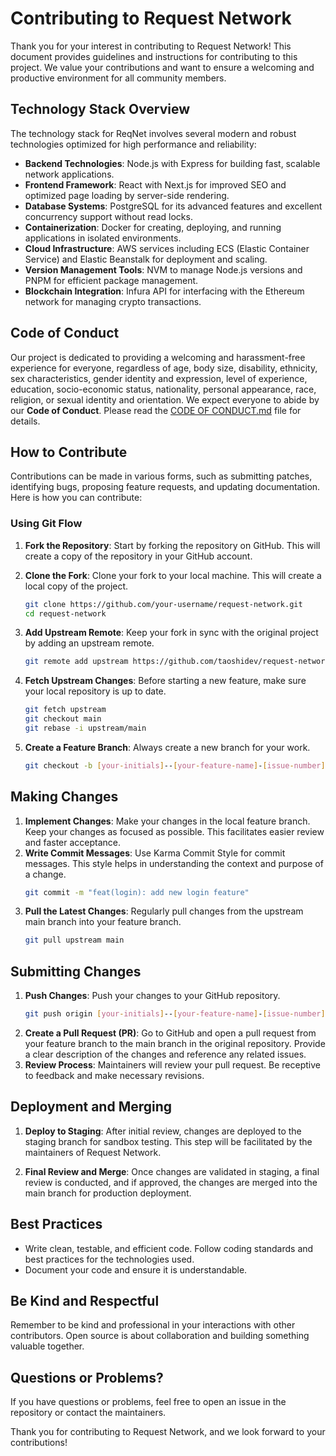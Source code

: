 # Contributing to Request Network

Thank you for your interest in contributing to Request Network! This document provides guidelines and instructions for contributing to this project. We value your contributions and want to ensure a welcoming and productive environment for all community members.

## Technology Stack Overview

The technology stack for ReqNet involves several modern and robust technologies optimized for high performance and reliability:

- **Backend Technologies**: Node.js with Express for building fast, scalable network applications.
- **Frontend Framework**: React with Next.js for improved SEO and optimized page loading by server-side rendering.
- **Database Systems**: PostgreSQL for its advanced features and excellent concurrency support without read locks.
- **Containerization**: Docker for creating, deploying, and running applications in isolated environments.
- **Cloud Infrastructure**: AWS services including ECS (Elastic Container Service) and Elastic Beanstalk for deployment and scaling.
- **Version Management Tools**: NVM to manage Node.js versions and PNPM for efficient package management.
- **Blockchain Integration**: Infura API for interfacing with the Ethereum network for managing crypto transactions.

## Code of Conduct

Our project is dedicated to providing a welcoming and harassment-free experience for everyone, regardless of age, body size, disability, ethnicity, sex characteristics, gender identity and expression, level of experience, education, socio-economic status, nationality, personal appearance, race, religion, or sexual identity and orientation. We expect everyone to abide by our **Code of Conduct**. Please read the [CODE OF CONDUCT.md](CODE_OF_CONDUCT.md) file for details.

## How to Contribute

Contributions can be made in various forms, such as submitting patches, identifying bugs, proposing feature requests, and updating documentation. Here is how you can contribute:

### Using Git Flow

1. **Fork the Repository**: Start by forking the repository on GitHub. This will create a copy of the repository in your GitHub account.

2. **Clone the Fork**: Clone your fork to your local machine. This will create a local copy of the project.
   ```bash
   git clone https://github.com/your-username/request-network.git
   cd request-network
   ```
3. **Add Upstream Remote**: Keep your fork in sync with the original project by adding an upstream remote.
   ```bash
   git remote add upstream https://github.com/taoshidev/request-network.git
   ```
4. **Fetch Upstream Changes**: Before starting a new feature, make sure your local repository is up to date.
   ```bash
   git fetch upstream
   git checkout main
   git rebase -i upstream/main
   ```
5. **Create a Feature Branch**: Always create a new branch for your work.
   ```bash
   git checkout -b [your-initials]--[your-feature-name]-[issue-number]
   ```

## Making Changes

1. **Implement Changes**: Make your changes in the local feature branch. Keep your changes as focused as possible. This facilitates easier review and faster acceptance.
2. **Write Commit Messages**: Use Karma Commit Style for commit messages. This style helps in understanding the context and purpose of a change.
   ```bash
   git commit -m "feat(login): add new login feature"
   ```
3. **Pull the Latest Changes**: Regularly pull changes from the upstream main branch into your feature branch.
   ```bash
   git pull upstream main
   ```

## Submitting Changes

1. **Push Changes**: Push your changes to your GitHub repository.
   ```bash
   git push origin [your-initials]--[your-feature-name]-[issue-number]
   ```
2. **Create a Pull Request (PR)**: Go to GitHub and open a pull request from your feature branch to the main branch in the original repository. Provide a clear description of the changes and reference any related issues.
3. **Review Process**: Maintainers will review your pull request. Be receptive to feedback and make necessary revisions.

## Deployment and Merging

1. **Deploy to Staging**: After initial review, changes are deployed to the staging branch for sandbox testing. This step will be facilitated by the maintainers of Request Network.

2. **Final Review and Merge**: Once changes are validated in staging, a final review is conducted, and if approved, the changes are merged into the main branch for production deployment.

## Best Practices

- Write clean, testable, and efficient code.
  Follow coding standards and best practices for the technologies used.
- Document your code and ensure it is understandable.

## Be Kind and Respectful

Remember to be kind and professional in your interactions with other contributors. Open source is about collaboration and building something valuable together.

## Questions or Problems?

If you have questions or problems, feel free to open an issue in the repository or contact the maintainers.

Thank you for contributing to Request Network, and we look forward to your contributions!
